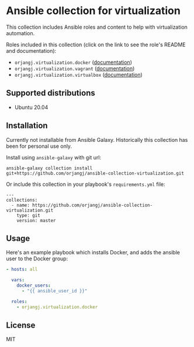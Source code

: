 # Ansible collection for virtualization

This collection includes Ansible roles and content to help with virtualization automation.

Roles included in this collection (click on the link to see the role's README and documentation):

  - `orjangj.virtualization.docker` ([documentation](https://github.com/orjangj/ansible-collection-virtualization/blob/master/roles/docker/README.md))
  - `orjangj.virtualization.vagrant` ([documentation](https://github.com/orjangj/ansible-collection-virtualization/blob/master/roles/vagrant/README.md))
  - `orjangj.virtualization.virtualbox` ([documentation](https://github.com/orjangj/ansible-collection-virtualization/blob/master/roles/virtualbox/README.md))

## Supported distributions

* Ubuntu 20.04

## Installation

Currently not installable from Ansible Galaxy. Historically this collection has been for personal use only.

Install using `ansible-galaxy` with git url:

```
ansible-galaxy collection install git+https://github.com/orjangj/ansible-collection-virtualization.git
```

Or include this collection in your playbook's `requirements.yml` file:

```
---
collections:
  - name: https://github.com/orjangj/ansible-collection-virtualization.git
    type: git
    version: master
```

## Usage

Here's an example playbook which installs Docker, and adds the ansible user to the Docker group:

```yaml
- hosts: all

  vars:
    docker_users:
      - "{{ ansible_user_id }}"

  roles:
    - orjangj.virtualization.docker
```

## License

MIT
